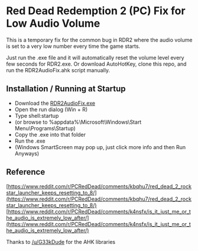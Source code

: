 # Red Dead Redemption 2 (PC) Fix for Low Audio Volume

This is a temporary fix for the common bug in RDR2 where the audio volume is set to a very low number every time the game starts.

Just run the .exe file and it will automatically reset the volume level every few seconds for RDR2.exe. Or download AutoHotKey, clone this repo, and run the RDR2AudioFix.ahk script manually.

## Installation / Running at Startup
* Download the [RDR2AudioFix.exe](https://raw.githubusercontent.com/andyjsmith/RDR2AudioFix/master/RDR2AudioFix.exe)
* Open the run dialog (Win + R)
* Type shell:startup
* (or browse to %appdata%\Microsoft\Windows\Start Menu\Programs\Startup)
* Copy the .exe into that folder
* Run the .exe
* (Windows SmartScreen may pop up, just click more info and then Run Anyways)

## Reference
[https://www.reddit.com/r/PCRedDead/comments/kbqhu7/red_dead_2_rockstar_launcher_keeps_resetting_to_8/](https://www.reddit.com/r/PCRedDead/comments/kbqhu7/red_dead_2_rockstar_launcher_keeps_resetting_to_8/)
[https://www.reddit.com/r/PCRedDead/comments/k4nsfx/is_it_just_me_or_the_audio_is_extremely_low_after/](https://www.reddit.com/r/PCRedDead/comments/k4nsfx/is_it_just_me_or_the_audio_is_extremely_low_after/)

Thanks to [/u/G33kDude](https://www.reddit.com/r/AutoHotkey/comments/87colk/controlling_volume_of_specific_applications/) for the AHK libraries